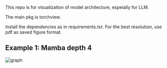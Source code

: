 This repo is for visualization of model architecture, espeially for LLM. 

The main pkg is torchview.

Install the dependencies as in requirements.txt. For the best resolution, use pdf as saved figure format. 

## Example 1: Mamba depth 4
![graph](./mamba_graph_4.png)